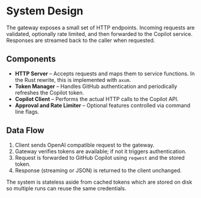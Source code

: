 # System Design

The gateway exposes a small set of HTTP endpoints. Incoming requests are validated, optionally rate limited, and then forwarded to the Copilot service. Responses are streamed back to the caller when requested.

## Components

- **HTTP Server** – Accepts requests and maps them to service functions. In the Rust rewrite, this is implemented with `axum`.
- **Token Manager** – Handles GitHub authentication and periodically refreshes the Copilot token.
- **Copilot Client** – Performs the actual HTTP calls to the Copilot API.
- **Approval and Rate Limiter** – Optional features controlled via command line flags.

## Data Flow

1. Client sends OpenAI compatible request to the gateway.
2. Gateway verifies tokens are available; if not it triggers authentication.
3. Request is forwarded to GitHub Copilot using `reqwest` and the stored token.
4. Response (streaming or JSON) is returned to the client unchanged.

The system is stateless aside from cached tokens which are stored on disk so multiple runs can reuse the same credentials.
